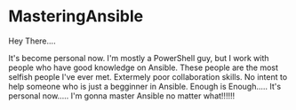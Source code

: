 # MasteringAnsible
Hey There....

It's become personal now.
I'm mostly a PowerShell guy, but I work with people who have good knowledge on Ansible.
These people are the most selfish people I've ever met.
Extermely poor collaboration skills.
No intent to help someone who is just a begginner in Ansible.
Enough is Enough.....
It's personal now.....
I'm gonna master Ansible no matter what!!!!!!

